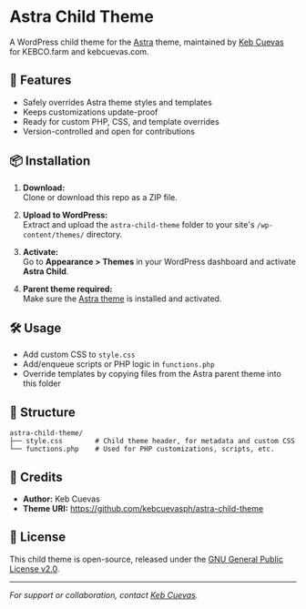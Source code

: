 # Astra Child Theme

A WordPress child theme for the [Astra](https://wpastra.com/) theme, maintained by [Keb Cuevas](https://kebcuevas.com) for KEBCO.farm and kebcuevas.com.

## 🚀 Features

- Safely overrides Astra theme styles and templates
- Keeps customizations update-proof
- Ready for custom PHP, CSS, and template overrides
- Version-controlled and open for contributions

## 📦 Installation

1. **Download:**  
   Clone or download this repo as a ZIP file.

2. **Upload to WordPress:**  
   Extract and upload the `astra-child-theme` folder to your site's `/wp-content/themes/` directory.

3. **Activate:**  
   Go to **Appearance > Themes** in your WordPress dashboard and activate **Astra Child**.

4. **Parent theme required:**  
   Make sure the [Astra theme](https://wordpress.org/themes/astra/) is installed and activated.

## 🛠 Usage

- Add custom CSS to `style.css`
- Add/enqueue scripts or PHP logic in `functions.php`
- Override templates by copying files from the Astra parent theme into this folder

## 📂 Structure

```
astra-child-theme/
├── style.css        # Child theme header, for metadata and custom CSS
└── functions.php    # Used for PHP customizations, scripts, etc.
```

## 📝 Credits

- **Author:** Keb Cuevas
- **Theme URI:** https://github.com/kebcuevasph/astra-child-theme

## 📄 License

This child theme is open-source, released under the [GNU General Public License v2.0](https://www.gnu.org/licenses/gpl-2.0.html).

---

*For support or collaboration, contact [Keb Cuevas](https://kebcuevas.com).*